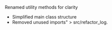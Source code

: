Renamed utility methods for clarity
- Simplified main class structure
- Removed unused imports" > src/refactor_log.
